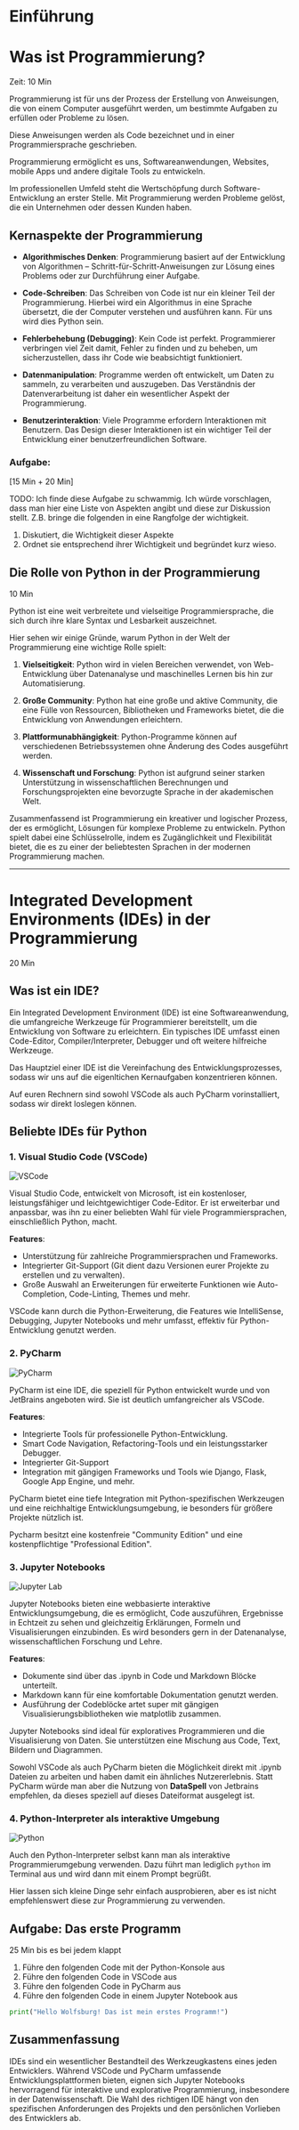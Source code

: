 # Einführung

# Was ist Programmierung?
Zeit: 10 Min

Programmierung ist für uns der Prozess der Erstellung von Anweisungen, die von einem Computer ausgeführt werden, um
bestimmte Aufgaben zu erfüllen oder Probleme zu lösen.

Diese Anweisungen werden als Code bezeichnet und in einer Programmiersprache geschrieben.

Programmierung ermöglicht es uns, Softwareanwendungen, Websites, mobile Apps und andere digitale Tools zu
entwickeln.

Im professionellen Umfeld steht die Wertschöpfung durch Software-Entwicklung an erster Stelle. Mit Programmierung werden
Probleme gelöst, die ein Unternehmen oder dessen Kunden haben.

## Kernaspekte der Programmierung

- **Algorithmisches Denken**: Programmierung basiert auf der Entwicklung von Algorithmen –
   Schritt-für-Schritt-Anweisungen zur Lösung eines Problems oder zur Durchführung einer Aufgabe.

- **Code-Schreiben**: Das Schreiben von Code ist nur ein kleiner Teil der Programmierung. Hierbei wird ein Algorithmus
   in eine Sprache übersetzt, die der Computer verstehen und ausführen kann. Für uns wird dies Python sein.

- **Fehlerbehebung (Debugging)**: Kein Code ist perfekt. Programmierer verbringen viel Zeit damit, Fehler zu finden und
   zu beheben, um sicherzustellen, dass ihr Code wie beabsichtigt funktioniert.

- **Datenmanipulation**: Programme werden oft entwickelt, um Daten zu sammeln, zu verarbeiten und auszugeben. Das
   Verständnis der Datenverarbeitung ist daher ein wesentlicher Aspekt der Programmierung.

- **Benutzerinteraktion**: Viele Programme erfordern Interaktionen mit Benutzern. Das Design dieser Interaktionen ist
   ein wichtiger Teil der Entwicklung einer benutzerfreundlichen Software.
  
### Aufgabe:
[15 Min + 20 Min]

TODO: Ich finde diese Aufgabe zu schwammig. Ich würde vorschlagen, dass man hier eine Liste
von Aspekten angibt und diese zur Diskussion stellt. Z.B. bringe die folgenden in eine Rangfolge der wichtigkeit. 

1. Diskutiert, die Wichtigkeit dieser Aspekte
2. Ordnet sie entsprechend ihrer Wichtigkeit und begründet kurz wieso.


## Die Rolle von Python in der Programmierung
10 Min

Python ist eine weit verbreitete und vielseitige Programmiersprache, die sich durch ihre klare Syntax und Lesbarkeit
auszeichnet.

Hier sehen wir einige Gründe, warum Python in der Welt der Programmierung eine wichtige Rolle spielt:

1. **Vielseitigkeit**: Python wird in vielen Bereichen verwendet, von Web-Entwicklung über Datenanalyse und maschinelles
   Lernen bis hin zur Automatisierung.

2. **Große Community**: Python hat eine große und aktive Community, die eine Fülle von Ressourcen, Bibliotheken und
   Frameworks bietet, die die Entwicklung von Anwendungen erleichtern.

3. **Plattformunabhängigkeit**: Python-Programme können auf verschiedenen Betriebssystemen ohne Änderung des Codes
   ausgeführt werden.

4. **Wissenschaft und Forschung**: Python ist aufgrund seiner starken Unterstützung in wissenschaftlichen Berechnungen
   und Forschungsprojekten eine bevorzugte Sprache in der akademischen Welt.

Zusammenfassend ist Programmierung ein kreativer und logischer Prozess, der es ermöglicht, Lösungen für komplexe
Probleme zu entwickeln. Python spielt dabei eine Schlüsselrolle, indem es Zugänglichkeit und Flexibilität bietet,
die es zu einer der beliebtesten Sprachen in der modernen Programmierung machen.

---

# Integrated Development Environments (IDEs) in der Programmierung
20 Min
## Was ist ein IDE?

Ein Integrated Development Environment (IDE) ist eine Softwareanwendung, die umfangreiche Werkzeuge für Programmierer
bereitstellt, um die Entwicklung von Software zu erleichtern. Ein typisches IDE umfasst einen Code-Editor,
Compiler/Interpreter, Debugger und oft weitere hilfreiche Werkzeuge.

Das Hauptziel einer IDE ist die Vereinfachung des Entwicklungsprozesses, sodass wir uns auf die eigenltichen
Kernaufgaben
konzentrieren können.

Auf euren Rechnern sind sowohl VSCode als auch PyCharm vorinstalliert, sodass wir direkt loslegen können.

## Beliebte IDEs für Python

### 1. Visual Studio Code (VSCode)

![VSCode](../images/vscode.png)

Visual Studio Code, entwickelt von Microsoft, ist ein kostenloser, leistungsfähiger und leichtgewichtiger Code-Editor.
Er ist erweiterbar und anpassbar, was ihn zu einer beliebten Wahl für viele Programmiersprachen, einschließlich Python,
macht.

**Features**:
- Unterstützung für zahlreiche Programmiersprachen und Frameworks.
- Integrierter Git-Support (Git dient dazu Versionen eurer Projekte zu erstellen und zu verwalten).
- Große Auswahl an Erweiterungen für erweiterte Funktionen wie Auto-Completion, Code-Linting, Themes und mehr.

VSCode kann durch die Python-Erweiterung, die Features wie IntelliSense, Debugging, Jupyter Notebooks und mehr umfasst,
effektiv für Python-Entwicklung genutzt werden.

### 2. PyCharm

![PyCharm](../images/pycharm.png)

PyCharm ist eine IDE, die speziell für Python entwickelt wurde und von JetBrains angeboten wird. Sie ist deutlich
umfangreicher als VSCode.

**Features**:
- Integrierte Tools für professionelle Python-Entwicklung.
- Smart Code Navigation, Refactoring-Tools und ein leistungsstarker Debugger.
- Integrierter Git-Support
- Integration mit gängigen Frameworks und Tools wie Django, Flask, Google App Engine, und mehr.

PyCharm bietet eine tiefe Integration mit Python-spezifischen Werkzeugen und eine reichhaltige Entwicklungsumgebung,
ie besonders für größere Projekte nützlich ist.

Pycharm besitzt eine kostenfreie "Community Edition" und eine kostenpflichtige "Professional Edition".

### 3. Jupyter Notebooks

![Jupyter Lab](../images/jupyter.png)

Jupyter Notebooks bieten eine webbasierte interaktive Entwicklungsumgebung, die es ermöglicht,
Code auszuführen, Ergebnisse in Echtzeit zu sehen und gleichzeitig Erklärungen, Formeln und Visualisierungen
einzubinden. Es wird besonders gern in der Datenanalyse, wissenschaftlichen Forschung und Lehre.

**Features**:
- Dokumente sind über das .ipynb in Code und Markdown Blöcke unterteilt.
- Markdown kann für eine komfortable Dokumentation genutzt werden.
- Ausführung der Codeblöcke artet super mit gängigen Visualisierungsbibliotheken wie matplotlib zusammen.

Jupyter Notebooks sind ideal für exploratives Programmieren und die Visualisierung von Daten.
Sie unterstützen eine Mischung aus Code, Text, Bildern und Diagrammen.

Sowohl VSCode als auch PyCharm bieten die Möglichkeit direkt mit .ipynb Dateien zu arbeiten und haben damit ein
ähnliches Nutzererlebnis. Statt PyCharm würde man aber die Nutzung von **DataSpell** von Jetbrains empfehlen,
da dieses speziell auf dieses Dateiformat ausgelegt ist.  

### 4. Python-Interpreter als interaktive Umgebung

![Python](../images/py_console.png)

Auch den Python-Interpreter selbst kann man als interaktive Programmierumgebung verwenden. Dazu führt man lediglich
`python` im Terminal aus und wird dann mit einem Prompt begrüßt. 

Hier lassen sich kleine Dinge sehr einfach ausprobieren, aber es ist nicht empfehlenswert diese zur Programmierung zu 
verwenden.

## Aufgabe: Das erste Programm
25 Min bis es bei jedem klappt

1. Führe den folgenden Code mit der Python-Konsole aus
2. Führe den folgenden Code in VSCode aus
3. Führe den folgenden Code in PyCharm aus
4. Führe den folgenden Code in einem Jupyter Notebook aus

```python
print("Hello Wolfsburg! Das ist mein erstes Programm!")
```

## Zusammenfassung

IDEs sind ein wesentlicher Bestandteil des Werkzeugkastens eines jeden Entwicklers.
Während VSCode und PyCharm umfassende Entwicklungsplattformen bieten, eignen sich Jupyter Notebooks hervorragend für
interaktive und explorative Programmierung, insbesondere in der Datenwissenschaft. Die Wahl des richtigen IDE hängt
von den spezifischen Anforderungen des Projekts und den persönlichen Vorlieben des Entwicklers ab.



